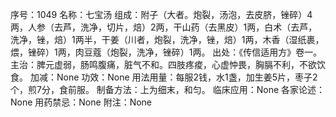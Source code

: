 序号：1049
名称：七宝汤
组成：附子（大者。炮裂，汤泡，去皮脐，锉碎）4两，人参（去芦，洗净，切片，焙）2两，干山药（去黑皮）1两，白术（去芦，洗净，锉，焙）1两半，干姜（川者，炮裂，洗净，锉，焙）1两，木香（湿纸裹，煨，锉碎）1两，肉豆蔻（炮裂，洗净，锉碎）1两。
出处：《传信适用方》卷一。
主治：脾元虚弱，肠鸣腹痛，脏气不和。四肢疼痠，心虚忡畏，胸膈不利，不欲饮食。
加减：None
功效：None
用法用量：每服2钱，水1盏，加生姜5片，枣子2个，煎7分，食前服。
制备方法：上为细末，和匀。
临床应用：None
各家论述：None
用药禁忌：None
附注：None
